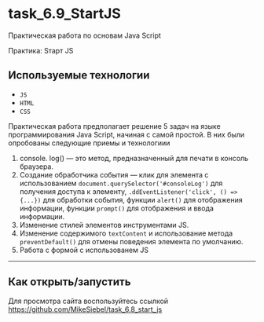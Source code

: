 # task_6.9_StartJS
Практическая работа по основам Java Script

Практика: Sтарт JS

## Используемые технологии

* `JS`
* `HTML` 
* `CSS`


Практическая работа  предполагает решение 5 задач на языке программирования Java Script, начиная с самой простой.
В них были опробованы следующие приемы и технологиии
1. console. log() — это метод, предназначенный для печати в консоль браузера. 
2. Создание обработчика события — клик для элемента  с использованием `document.querySelector('#consoleLog')` для получения доступа к элементу,   `.ddEventListener('click', () => {...})` для обработки события, функции `alert()` для отображения информации, функции `prompt()` для отображения  и ввода информации.
3. Изменение стилей элементов инструментами JS.
4. Изменение содержимого `textContent` и использование метода `preventDefault()` для отмены поведения элемента по умолчанию.
5. Работа с формой с использованем JS
---


## Как открыть/запустить


Для просмотра сайта воспользуйтесь ссылкой https://github.com/MikeSiebel/task_6.8_start_js
